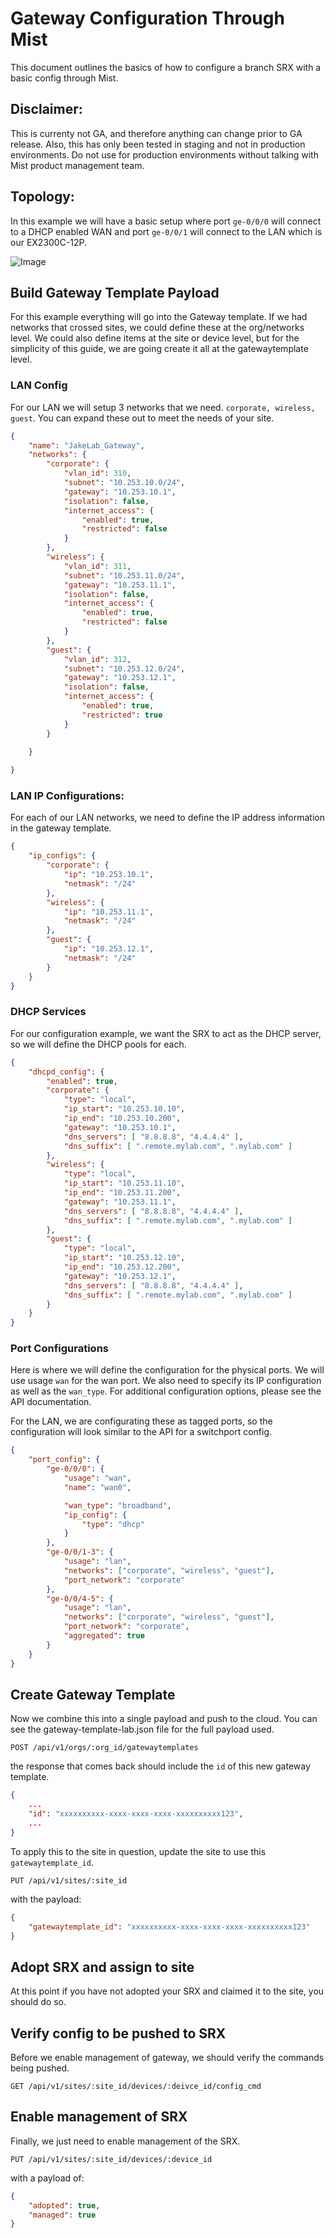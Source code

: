 # Gateway Configuration Through Mist

This document outlines the basics of how to configure a branch SRX with a basic config through Mist.  

## Disclaimer:
This is currenty not GA, and therefore anything can change prior to GA release.  Also, this has only been tested in staging and not in production environments.  Do not use for production environments without talking with Mist product management team.


## Topology:
In this example we will have a basic setup where port `ge-0/0/0` will connect to a DHCP enabled WAN and port `ge-0/0/1` will connect to the LAN which is our EX2300C-12P.

![Image](./img/GatewayConfig.png)
<div style="page-break-after: always">

## Build Gateway Template Payload
For this example everything will go into the Gateway template.  If we had networks that crossed sites, we could define these at the org/networks level.  We could also define items at the site or device level, but for the simplicity of this guide, we are going create it all at the gatewaytemplate level.

### LAN Config

For our LAN we will setup 3 networks that we need. `corporate, wireless, guest`.  You can expand these out to meet the needs of your site.

```json
{
    "name": "JakeLab_Gateway",
    "networks": {
        "corporate": {
            "vlan_id": 310,
            "subnet": "10.253.10.0/24",
            "gateway": "10.253.10.1",
            "isolation": false,
            "internet_access": {
                "enabled": true,
                "restricted": false
            }
        },
        "wireless": {
            "vlan_id": 311,
            "subnet": "10.253.11.0/24",
            "gateway": "10.253.11.1",
            "isolation": false,
            "internet_access": {
                "enabled": true,
                "restricted": false
            }
        },
        "guest": {
            "vlan_id": 312,
            "subnet": "10.253.12.0/24",
            "gateway": "10.253.12.1",
            "isolation": false,
            "internet_access": {
                "enabled": true,
                "restricted": true
            }
        }

    }
     
}
```

### LAN IP Configurations:
For each of our LAN networks, we need to define the IP address information in the gateway template.

```json
{
    "ip_configs": {
        "corporate": {
            "ip": "10.253.10.1",
            "netmask": "/24"
        },
        "wireless": {
            "ip": "10.253.11.1",
            "netmask": "/24"
        },
        "guest": {
            "ip": "10.253.12.1",
            "netmask": "/24"
        }
    }
}

```

### DHCP Services
For our configuration example, we want the SRX to act as the DHCP server, so we will define the DHCP pools for each.

```json
{
    "dhcpd_config": {
        "enabled": true,
        "corporate": {
            "type": "local",
            "ip_start": "10.253.10.10",
            "ip_end": "10.253.10.200",                
            "gateway": "10.253.10.1",
            "dns_servers": [ "8.8.8.8", "4.4.4.4" ],
            "dns_suffix": [ ".remote.mylab.com", ".mylab.com" ]
        },
        "wireless": {
            "type": "local",
            "ip_start": "10.253.11.10",
            "ip_end": "10.253.11.200",                
            "gateway": "10.253.11.1",
            "dns_servers": [ "8.8.8.8", "4.4.4.4" ],
            "dns_suffix": [ ".remote.mylab.com", ".mylab.com" ]
        },
        "guest": {
            "type": "local",
            "ip_start": "10.253.12.10",
            "ip_end": "10.253.12.200",                
            "gateway": "10.253.12.1",
            "dns_servers": [ "8.8.8.8", "4.4.4.4" ],
            "dns_suffix": [ ".remote.mylab.com", ".mylab.com" ]
        }
    }
}
```

### Port Configurations
Here is where we will define the configuration for the physical ports.  We will use usage `wan` for the wan port.  We also need to specify its IP configuration as well as the `wan_type`.  For additional configuration options, please see the API documentation.

For the LAN, we are configurating these as tagged ports, so the configuration will look similar to the API for a switchport config.

```json
{
    "port_config": {
        "ge-0/0/0": {
            "usage": "wan",
            "name": "wan0",

            "wan_type": "broadband",
            "ip_config": {
                "type": "dhcp"
            }
        },
        "ge-0/0/1-3": {
            "usage": "lan",
            "networks": ["corporate", "wireless", "guest"],
            "port_network": "corporate"
        },
        "ge-0/0/4-5": {
            "usage": "lan",
            "networks": ["corporate", "wireless", "guest"],
            "port_network": "corporate",
            "aggregated": true
        }
    }
}
```

## Create Gateway Template
Now we combine this into a single payload and push to the cloud.  You can see the gateway-template-lab.json file for the full payload used.

```
POST /api/v1/orgs/:org_id/gatewaytemplates
```

the response that comes back should include the `id` of this new gateway template.

```json
{
    ...
    "id": "xxxxxxxxxx-xxxx-xxxx-xxxx-xxxxxxxxxx123",
    ...
}
```

To apply this to the site in question, update the site to use this `gatewaytemplate_id`.

```
PUT /api/v1/sites/:site_id
```

with the payload:
```json
{
    "gatewaytemplate_id": "xxxxxxxxxx-xxxx-xxxx-xxxx-xxxxxxxxxx123"
}

```

## Adopt SRX and assign to site
At this point if you have not adopted your SRX and claimed it to the site, you should do so.


## Verify config to be pushed to SRX

Before we enable management of gateway, we should verify the commands being pushed.

```
GET /api/v1/sites/:site_id/devices/:deivce_id/config_cmd
```

## Enable management of SRX
Finally, we just need to enable management of the SRX.

```
PUT /api/v1/sites/:site_id/devices/:device_id
```

with a payload of:
```json
{
    "adopted": true,
    "managed": true
}
```

